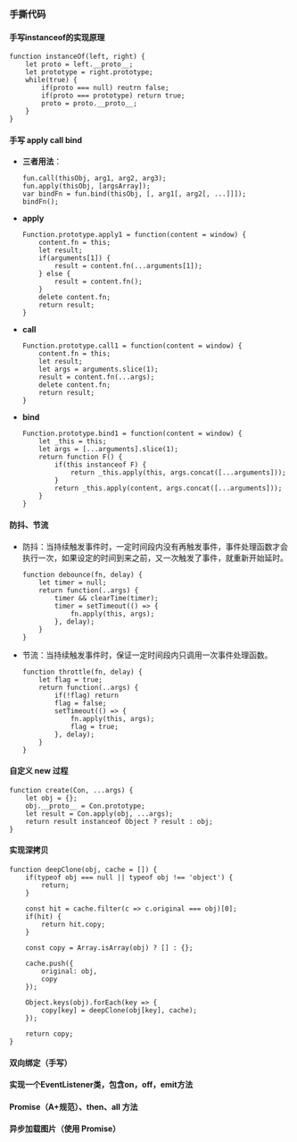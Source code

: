 ### 手撕代码

#### 手写instanceof的实现原理

```
function instanceOf(left, right) {
	let proto = left.__proto__;
	let prototype = right.prototype;
	while(true) {
		if(proto === null) reutrn false;
		if(proto === prototype) return true;
		proto = proto.__proto__;
	}
}
```

#### 手写 apply call bind
- **三者用法**：
	
	```
	fun.call(thisObj, arg1, arg2, arg3);
	fun.apply(thisObj, [argsArray]);
	var bindFn = fun.bind(thisObj, [, arg1[, arg2[, ...]]]);
	bindFn();
	```
	
- **apply**

	```
	Function.prototype.apply1 = function(content = window) {
		content.fn = this;
		let result;
		if(arguments[1]) {
			result = content.fn(...arguments[1]);
		} else {
			result = content.fn();
		}
		delete content.fn;
		return result;
	}
	```
	
- **call**

	```
	Function.prototype.call1 = function(content = window) {
		content.fn = this;
		let result;
		let args = arguments.slice(1);
		result = content.fn(...args);
		delete content.fn;
		return result;
	}
	```
	
- **bind**

	```
	Function.prototype.bind1 = function(content = window) {
		let _this = this;
		let args = [...arguments].slice(1);
		return function F() {
			if(this instanceof F) {
				return _this.apply(this, args.concat([...arguments]));
			} 
			return _this.apply(content, args.concat([...arguments]));
		}
	}
	```

#### 防抖、节流
- 防抖：当持续触发事件时，一定时间段内没有再触发事件，事件处理函数才会执行一次，如果设定的时间到来之前，又一次触发了事件，就重新开始延时。

	```
	function debounce(fn, delay) {
		let timer = null;
		return function(..args) {
			timer && clearTime(timer);
			timer = setTimeout(() => {
				fn.apply(this, args);
			}, delay);
		}
	}
	```
	
- 节流：当持续触发事件时，保证一定时间段内只调用一次事件处理函数。

	```
	function throttle(fn, delay) {
		let flag = true;
		return function(..args) {
			if(!flag) return 
			flag = false;
			setTimeout(() => {
				fn.apply(this, args);
				flag = true;
			}, delay);
		}
	}
	```

#### 自定义 new 过程
	
```
function create(Con, ...args) {
	let obj = {};
	obj.__proto__ = Con.prototype;
	let result = Con.apply(obj, ...args);
	return result instanceof Object ? result : obj;
}
```

#### 实现深拷贝

```
function deepClone(obj, cache = []) {
	if(typeof obj === null || typeof obj !== 'object') {
		return;
	}
	
	const hit = cache.filter(c => c.original === obj)[0];
	if(hit) {
		return hit.copy;
	}
	
	const copy = Array.isArray(obj) ? [] : {};
	
	cache.push({
		original: obj,
		copy
	});
	
	Object.keys(obj).forEach(key => {
		copy[key] = deepClone(obj[key], cache);
	});
	
	return copy;
}
```

#### 双向绑定（手写）

#### 实现一个EventListener类，包含on，off，emit方法

#### Promise（A+规范）、then、all 方法

#### 异步加载图片（使用 Promise）
